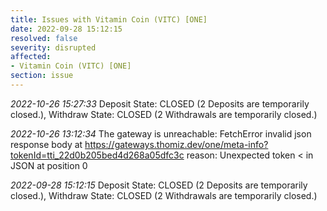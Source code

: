 ```yaml
---
title: Issues with Vitamin Coin (VITC) [ONE]
date: 2022-09-28 15:12:15
resolved: false
severity: disrupted
affected:
- Vitamin Coin (VITC) [ONE]
section: issue
---
```


*2022-10-26 15:27:33* Deposit State: CLOSED (2 Deposits are temporarily closed.), Withdraw State: CLOSED (2 Withdrawals are temporarily closed.)

*2022-10-26 13:12:34* The gateway is unreachable: FetchError invalid json response body at https://gateways.thomiz.dev/one/meta-info?tokenId=tti_22d0b205bed4d268a05dfc3c reason: Unexpected token < in JSON at position 0

*2022-09-28 15:12:15* Deposit State: CLOSED (2 Deposits are temporarily closed.), Withdraw State: CLOSED (2 Withdrawals are temporarily closed.)